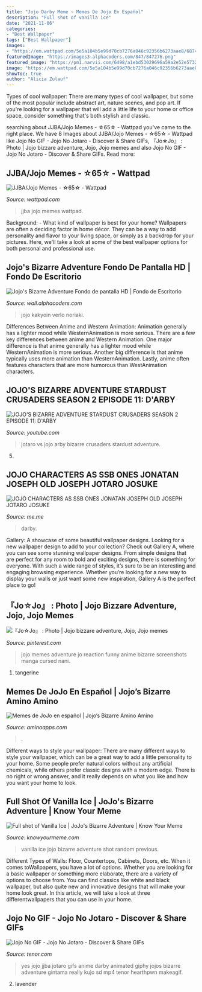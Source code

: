 ```yaml
---
title: "Jojo Darby Meme ~ Memes De Jojo En Español"
description: "Full shot of vanilla ice"
date: "2021-11-06"
categories:
- "Best Wallpaper"
tags: ["Best Wallpaper"]
images:
- "https://em.wattpad.com/5e5a104b5e99d70cb7276a046c92356b6273aae8/68747470733a2f2f73332e616d617a6f6e6177732e636f6d2f776174747061642d6d656469612d736572766963652f53746f7279496d6167652f6e7270696a3356504769377862513d3d2d37382e313564383565636365393738663836623536323038363335353635302e6a7067?s=fit&amp;w=720&amp;h=720"
featuredImage: "https://images3.alphacoders.com/847/847276.png"
featured_image: "https://pm1.narvii.com/6498/a1ebd53029696a59a2e52e573273a7e0a05dca7c_hq.jpg"
image: "https://em.wattpad.com/5e5a104b5e99d70cb7276a046c92356b6273aae8/68747470733a2f2f73332e616d617a6f6e6177732e636f6d2f776174747061642d6d656469612d736572766963652f53746f7279496d6167652f6e7270696a3356504769377862513d3d2d37382e313564383565636365393738663836623536323038363335353635302e6a7067?s=fit&amp;w=720&amp;h=720"
ShowToc: true
author: "Alicia Zulauf"
---
```



Types of cool wallpaper:
There are many types of cool wallpaper, but some of the most popular include abstract art, nature scenes, and pop art. If you're looking for a wallpaper that will add a little life to your home or office space, consider something that's both stylish and classic.

	

		
searching about JJBA/Jojo Memes - ☆65☆ - Wattpad you've came to the right place. We have 8 Images about JJBA/Jojo Memes - ☆65☆ - Wattpad like Jojo No GIF - Jojo No Jotaro - Discover &amp; Share GIFs, 『Jo☆Jo』 : Photo | Jojo bizzare adventure, Jojo, Jojo memes and also Jojo No GIF - Jojo No Jotaro - Discover &amp; Share GIFs. Read more:
		
    
## JJBA/Jojo Memes - ☆65☆ - Wattpad

<img loading=lazy src="https://em.wattpad.com/5e5a104b5e99d70cb7276a046c92356b6273aae8/68747470733a2f2f73332e616d617a6f6e6177732e636f6d2f776174747061642d6d656469612d736572766963652f53746f7279496d6167652f6e7270696a3356504769377862513d3d2d37382e313564383565636365393738663836623536323038363335353635302e6a7067?s=fit&amp;w=720&amp;h=720" onerror="this.onerror=null;this.src='https://tse3.mm.bing.net/th?id=OIP.UuJBxJXu_cgGTa_zdbAr8wHaHP&amp;pid=15.1';" alt="JJBA/Jojo Memes - ☆65☆ - Wattpad">

_Source: wattpad.com_

>jjba jojo memes wattpad. 

	

Background: - What kind of wallpaper is best for your home?
Wallpapers are often a deciding factor in home décor. They can be a way to add personality and flavor to your living space, or simply as a backdrop for your pictures. Here, we'll take a look at some of the best wallpaper options for both personal and professional use.

    
## Jojo&#039;s Bizarre Adventure Fondo De Pantalla HD | Fondo De Escritorio

<img loading=lazy src="https://images3.alphacoders.com/847/847276.png" onerror="this.onerror=null;this.src='https://tse4.mm.bing.net/th?id=OIP.01qd-VwykD5Tx149H8iUpAHaEK&amp;pid=15.1';" alt="Jojo&#039;s Bizarre Adventure Fondo de pantalla HD | Fondo de Escritorio">

_Source: wall.alphacoders.com_

>jojo kakyoin verlo noriaki. 

	

Differences Between Anime and Western Animation: Animation generally has a lighter mood while WesternAnimation is more serious.
There are a few key differences between anime and Western Animation. One major difference is that anime generally has a lighter mood while WesternAnimation is more serious. Another big difference is that anime typically uses more animation than WesternAnimation. Lastly, anime often features characters that are more humorous than WestAnimation characters.

    
## JOJO&#039;S BIZARRE ADVENTURE STARDUST CRUSADERS SEASON 2 EPISODE 11: D&#039;ARBY

<img loading=lazy src="https://i.ytimg.com/vi/jUMz89XwH70/maxresdefault.jpg" onerror="this.onerror=null;this.src='https://tse3.mm.bing.net/th?id=OIP.0wzhKsw9JJoy7XL9ZOLRwwHaEK&amp;pid=15.1';" alt="JOJO&#039;S BIZARRE ADVENTURE STARDUST CRUSADERS SEASON 2 EPISODE 11: D&#039;ARBY">

_Source: youtube.com_

>jotaro vs jojo arby bizarre crusaders stardust adventure. 

	

5.

    
## JOJO CHARACTERS AS SSB ONES JONATAN JOSEPH OLD JOSEPH JOTARO JOSUKE

<img loading=lazy src="https://pics.onsizzle.com/darbie-grafica-smile-v-9665401.png" onerror="this.onerror=null;this.src='https://tse2.mm.bing.net/th?id=OIP.LKNjdu11s3YFM9_8WF609AHaJw&amp;pid=15.1';" alt="JOJO CHARACTERS AS SSB ONES JONATAN JOSEPH OLD JOSEPH JOTARO JOSUKE">

_Source: me.me_

>darby. 

	

Gallery: A showcase of some beautiful wallpaper designs.
Looking for a new wallpaper design to add to your collection? Check out Gallery A, where you can see some stunning wallpaper designs. From simple designs that are perfect for any room to bold and exciting designs, there is something for everyone. With such a wide range of styles, it’s sure to be an interesting and engaging browsing experience. Whether you’re looking for a new way to display your walls or just want some new inspiration, Gallery A is the perfect place to go!





	
	
    
## 『Jo☆Jo』 : Photo | Jojo Bizzare Adventure, Jojo, Jojo Memes

<img loading=lazy src="https://i.pinimg.com/originals/cd/e1/74/cde1749f1bf88d6393df25876a4cd27b.jpg" onerror="this.onerror=null;this.src='https://tse2.mm.bing.net/th?id=OIP._-TiQhZ5hn3qVCqeURx3QgHaGV&amp;pid=15.1';" alt="『Jo☆Jo』 : Photo | Jojo bizzare adventure, Jojo, Jojo memes">

_Source: pinterest.com_

>jojo memes adventure jo reaction funny anime bizarre screenshots manga cursed nani. 

	

1. tangerine 

    
## Memes De JoJo En Español | Jojo’s Bizarre Amino Amino

<img loading=lazy src="https://pm1.narvii.com/6498/a1ebd53029696a59a2e52e573273a7e0a05dca7c_hq.jpg" onerror="this.onerror=null;this.src='https://tse3.mm.bing.net/th?id=OIP.E4P6szGMFgdsT-T1NV71dAHaHX&amp;pid=15.1';" alt="Memes de JoJo en español | Jojo’s Bizarre Amino Amino">

_Source: aminoapps.com_

>. 

	

Different ways to style your wallpaper:
There are many different ways to style your wallpaper, which can be a great way to add a little personality to your home. Some people prefer natural colors without any artificial chemicals, while others prefer classic designs with a modern edge. There is no right or wrong answer, and it really depends on what you like and how you want your home to look.

    
## Full Shot Of Vanilla Ice | JoJo&#039;s Bizarre Adventure | Know Your Meme

<img loading=lazy src="http://i1.kym-cdn.com/photos/images/original/000/960/552/b5a.gif" onerror="this.onerror=null;this.src='https://tse3.mm.bing.net/th?id=OIP.EUMrq546LVoaowS6cTT8egHaEK&amp;pid=15.1';" alt="Full shot of Vanilla Ice | JoJo&#039;s Bizarre Adventure | Know Your Meme">

_Source: knowyourmeme.com_

>vanilla ice jojo bizarre adventure shot random previous. 

	

Different Types of Walls: Floor, Countertops, Cabinets, Doors, etc.
When it comes toWallpapers, you have a lot of options. Whether you are looking for a basic wallpaper or something more elaborate, there are a variety of options to choose from. You can find classics like white and black wallpaper, but also quite new and innovative designs that will make your home look great. In this article, we will take a look at three differentwallpapers that you can use in your home.

    
## Jojo No GIF - Jojo No Jotaro - Discover &amp; Share GIFs

<img loading=lazy src="https://media1.tenor.com/images/61f7b99d50217307cbf7e840c6fea44e/tenor.gif?itemid=7678116" onerror="this.onerror=null;this.src='https://tse3.mm.bing.net/th?id=OIP.Yfe5nVAhcwfL9-hAxv6kTgAAAA&amp;pid=15.1';" alt="Jojo No GIF - Jojo No Jotaro - Discover &amp; Share GIFs">

_Source: tenor.com_

>yes jojo jjba jotaro gifs anime darby animated giphy jojos bizarre adventure gintama really kujo sd mp4 tenor hearthpwn makeagif. 

	

2. lavender 

